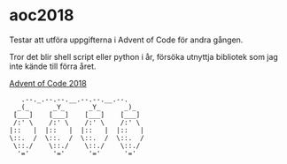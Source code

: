 # aoc2018

Testar att utföra uppgifterna i Advent of Code för andra gången.

Tror det blir shell script eller python i år, försöka utnyttja bibliotek som jag inte kände till förra året.


[Advent of Code 2018](http://adventofcode.com/2018)


       .--._.--.--.__.--.--.__.--.
      _(_      _Y_      _Y_      _)_  
     [___]    [___]    [___]    [___]   
     /:' \    /:' \    /:' \    /:' \   
    |::   |  |::   |  |::   |  |::   | 
    \::.  /  \::.  /  \::.  /  \::.  / 
     \::./    \::./    \::./    \::./  
      '='      '='      '='      '='
